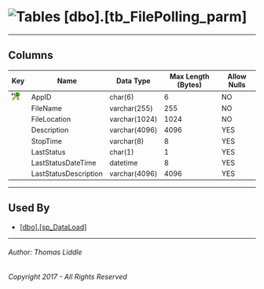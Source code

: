 #### 

# ![Tables](../../../../Images/Table32.png) [dbo].[tb_FilePolling_parm]

---

## <a name="#columns"></a>Columns

| Key | Name | Data Type | Max Length (Bytes) | Allow Nulls |
|---|---|---|---|---|
| [![Cluster Primary Key PK_tb_FilePolling_parm: AppID](../Images/pkcluster.png)](#indexes) | AppID | char(6) | 6 | NO |
|  | FileName | varchar(255) | 255 | NO |
|  | FileLocation | varchar(1024) | 1024 | NO |
|  | Description | varchar(4096) | 4096 | YES |
|  | StopTime | varchar(8) | 8 | YES |
|  | LastStatus | char(1) | 1 | YES |
|  | LastStatusDateTime | datetime | 8 | YES |
|  | LastStatusDescription | varchar(4096) | 4096 | YES |


---

## <a name="#usedby"></a>Used By

* [[dbo].[sp_DataLoad]](../Programmability/Stored_Procedures/sp_DataLoad.md)


---

###### Author:  Thomas Liddle

###### Copyright 2017 - All Rights Reserved
